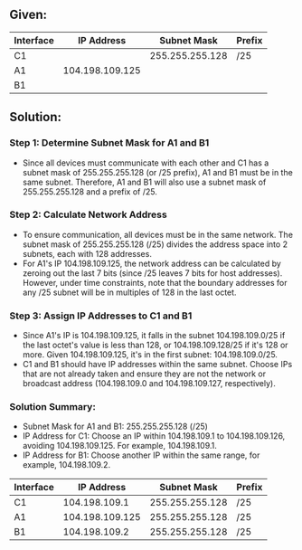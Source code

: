 ## Given:
| Interface | IP Address     | Subnet Mask       | Prefix | 
|-----------|----------------|-------------------|--------|
| C1        |                | 255.255.255.128   | /25    |
| A1        | 104.198.109.125|                   |        | 
| B1        |                |                   |        |


## Solution:

### Step 1: Determine Subnet Mask for A1 and B1
- Since all devices must communicate with each other and C1 has a subnet mask of 255.255.255.128 (or /25 prefix), A1 and B1 must be in the same subnet. Therefore, A1 and B1 will also use a subnet mask of 255.255.255.128 and a prefix of /25.

### Step 2: Calculate Network Address
- To ensure communication, all devices must be in the same network. The subnet mask of 255.255.255.128 (/25) divides the address space into 2 subnets, each with 128 addresses.
- For A1's IP 104.198.109.125, the network address can be calculated by zeroing out the last 7 bits (since /25 leaves 7 bits for host addresses). However, under time constraints, note that the boundary addresses for any /25 subnet will be in multiples of 128 in the last octet.

### Step 3: Assign IP Addresses to C1 and B1
- Since A1's IP is 104.198.109.125, it falls in the subnet 104.198.109.0/25 if the last octet's value is less than 128, or 104.198.109.128/25 if it's 128 or more. Given 104.198.109.125, it's in the first subnet: 104.198.109.0/25.
- C1 and B1 should have IP addresses within the same subnet. Choose IPs that are not already taken and ensure they are not the network or broadcast address (104.198.109.0 and 104.198.109.127, respectively).

### Solution Summary:
- Subnet Mask for A1 and B1: 255.255.255.128 (/25)
- IP Address for C1: Choose an IP within 104.198.109.1 to 104.198.109.126, avoiding 104.198.109.125. For example, 104.198.109.1.
- IP Address for B1: Choose another IP within the same range, for example, 104.198.109.2.

| Interface | IP Address       | Subnet Mask       | Prefix | 
|-----------|------------------|-------------------|--------|
| C1        | 104.198.109.1    | 255.255.255.128   | /25    |
| A1        | 104.198.109.125  | 255.255.255.128   | /25    | 
| B1        | 104.198.109.2    | 255.255.255.128   | /25    |